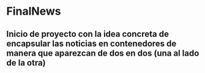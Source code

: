 # FinalNews


## Inicio de proyecto con la idea concreta de encapsular las noticias en contenedores de manera que aparezcan de dos en dos (una al lado de la otra)

